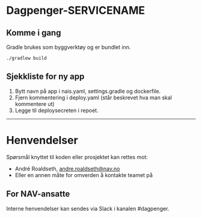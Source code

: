 

# Dagpenger-SERVICENAME

## Komme i gang

Gradle brukes som byggverktøy og er bundlet inn.

`./gradlew build`

## Sjekkliste for ny app
1. Bytt navn på app i nais.yaml, settings.gradle og dockerfile.
2. Fjern kommentering i deploy.yaml (står beskrevet hva man skal kommentere ut)
3. Legge til deploysecreten i repoet.

---

# Henvendelser

Spørsmål knyttet til koden eller prosjektet kan rettes mot:

* André Roaldseth, andre.roaldseth@nav.no
* Eller en annen måte for omverden å kontakte teamet på

## For NAV-ansatte

Interne henvendelser kan sendes via Slack i kanalen #dagpenger.
